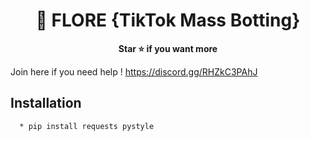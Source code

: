 <h1 align="center">💎 FLORE {TikTok Mass Botting}</h1>

<p align='center'>
  <b>Star ⭐ if you want more</b><br>
</p>

Join here if you need help ! https://discord.gg/RHZkC3PAhJ




## Installation
```
  * pip install requests pystyle
```

